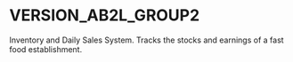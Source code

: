 VERSION_AB2L_GROUP2
===================

Inventory and Daily Sales System. Tracks the stocks and earnings of a fast food establishment.

